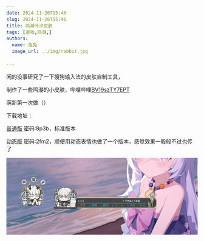```yaml
---
date: 2024-11-26T15:46
slug: 2024-11-26T15:46
title: 鸣潮今汐皮肤
tags: [游戏,鸣潮,]
authors:
  name: 兔兔
  image_url: ../img/rabbit.jpg
 
---
```


闲的没事研究了一下搜狗输入法的皮肤自制工具，

制作了一些鸣潮的小皮肤，哔哩哔哩[BV19szTY7EPT](https://www.bilibili.com/video/BV19szTY7EPT)

萌新第一次做（）

下载地址：

[普通版](danieltoyama.lanzouj.com/ieM5L2ga3imh)  密码:8p3b，标准版本

[动态版](danieltoyama.lanzouj.com/iRCXJ2gb36va)  密码:2fm2，顺便用动态表情也做了一个版本，感觉效果一般般不过也传了

![](./ssf.jpg)